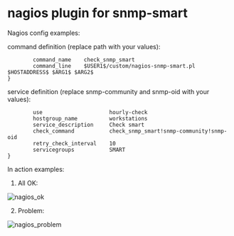 # nagios plugin for snmp-smart

Nagios config examples:

command definition (replace path with your values):
```define command{
        command_name    check_snmp_smart
        command_line    $USER1$/custom/nagios-snmp-smart.pl $HOSTADDRESS$ $ARG1$ $ARG2$
}
```

service definition (replace snmp-community and snmp-oid with your values):
```define service {
        use                     hourly-check
        hostgroup_name          workstations
        service_description     Check smart
        check_command           check_snmp_smart!snmp-community!snmp-oid
        retry_check_interval    10
        servicegroups           SMART
}
```


In action examples:

1) All OK: 

![nagios_ok](https://github.com/sn-x/snmp-smart/raw/master/git-homepage/nagios_ok.png)

2) Problem:

![nagios_problem](https://github.com/sn-x/snmp-smart/raw/master/git-homepage/nagios_ok.png)

